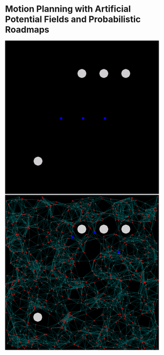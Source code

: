 # Motion Planning with Artificial Potential Fields and Probabilistic Roadmaps

![Artificial Potential Field](demo/apf-demo.gif)
![Probabilistic Roadmaps](demo/prm_demo.png)
